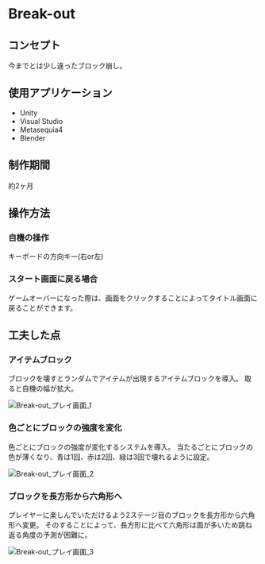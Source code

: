 # Break-out

## コンセプト

今までとは少し違ったブロック崩し。

## 使用アプリケーション

- Unity
- Visual Studio
- Metasequia4
- Blender

## 制作期間

約2ヶ月

## 操作方法

### 自機の操作

キーボードの方向キー(右or左)

### スタート画面に戻る場合

ゲームオーバーになった際は、画面をクリックすることによってタイトル画面に戻ることができます。

## 工夫した点

### アイテムブロック

ブロックを壊すとランダムでアイテムが出現するアイテムブロックを導入。
取ると自機の幅が拡大。

![Break-out_プレイ画面_1](https://github.com/user-attachments/assets/93dd2b82-2fb8-4b49-92c8-cc653e07af64 "Break-out_プレイ画面_1")

### 色ごとにブロックの強度を変化

色ごとにブロックの強度が変化するシステムを導入。
当たるごとにブロックの色が薄くなり、青は1回、赤は2回、緑は3回で壊れるように設定。

![Break-out_プレイ画面_2](https://github.com/user-attachments/assets/1fbbc1d1-73fb-4792-9782-e9d359b7666e "Break-out_プレイ画面_2")

### ブロックを長方形から六角形へ

プレイヤーに楽しんでいただけるよう2ステージ目のブロックを長方形から六角形へ変更。
そのすることによって、長方形に比べて六角形は面が多いため跳ね返る角度の予測が困難に。

![Break-out_プレイ画面_3](https://github.com/user-attachments/assets/1ad36646-e3c4-43e4-8ffa-7218377066ad "Break-out_プレイ画面_3")
